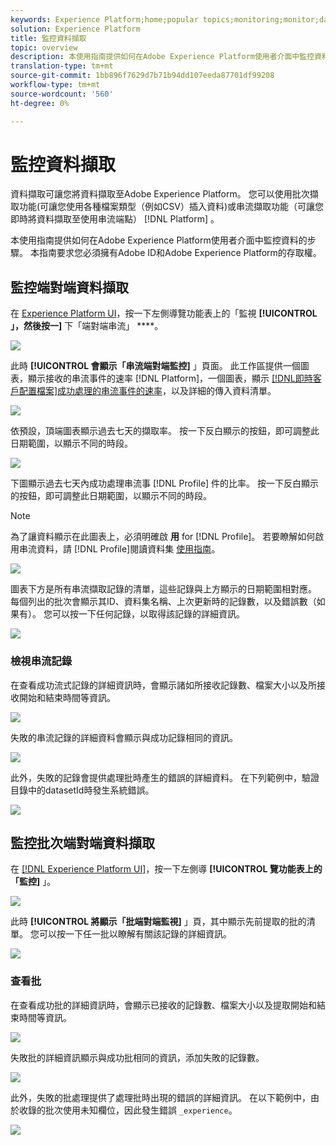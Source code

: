 ```yaml
---
keywords: Experience Platform;home;popular topics;monitoring;monitor;data flows
solution: Experience Platform
title: 監控資料擷取
topic: overview
description: 本使用指南提供如何在Adobe Experience Platform使用者介面中監控資料的步驟。 本指南要求您必須擁有Adobe ID和Adobe Experience Platform的存取權。
translation-type: tm+mt
source-git-commit: 1bb896f7629d7b71b94dd107eeda87701df99208
workflow-type: tm+mt
source-wordcount: '560'
ht-degree: 0%

---
```



# 監控資料擷取

資料擷取可讓您將資料擷取至Adobe Experience Platform。 您可以使用批次擷取功能(可讓您使用各種檔案類型（例如CSV）插入資料)或串流擷取功能（可讓您即時將資料擷取至使用串流端點） [!DNL Platform] 。

本使用指南提供如何在Adobe Experience Platform使用者介面中監控資料的步驟。 本指南要求您必須擁有Adobe ID和Adobe Experience Platform的存取權。

## 監控端對端資料擷取

在 [Experience Platform UI](https://platform.adobe.com)，按一下左側導覽功能表上的「監視 **[!UICONTROL 」，然後按一]** 下「端對端串流」 ****。

![](../images/quality/monitor-data-flows/click-streaming-end-to-end.png)

此時 **[!UICONTROL 會顯示「串流端對端監控]** 」頁面。 此工作區提供一個圖表，顯示接收的串流事件的速率 [!DNL Platform]，一個圖表，顯示 [[!DNL即時客戶配置檔案]成功處理的串流事件的速率](../../profile/home.md)，以及詳細的傳入資料清單。

![](../images/quality/monitor-data-flows/list-streams.png)

依預設，頂端圖表顯示過去七天的擷取率。 按一下反白顯示的按鈕，即可調整此日期範圍，以顯示不同的時段。

![](../images/quality/monitor-data-flows/list-streams-focus-on-top-graph.png)

下圖顯示過去七天內成功處理串流事 [!DNL Profile] 件的比率。 按一下反白顯示的按鈕，即可調整此日期範圍，以顯示不同的時段。

>[!NOTE]
>
>為了讓資料顯示在此圖表上，必須明確啟 **用** for [!DNL Profile]。 若要瞭解如何啟用串流資料，請 [!DNL Profile]閱讀資料集 [使用指南](../../catalog/datasets/user-guide.md#enable-a-dataset-for-real-time-customer-profile)。

![](../images/quality/monitor-data-flows/list-streams-focus-on-bottom-graph.png)

圖表下方是所有串流擷取記錄的清單，這些記錄與上方顯示的日期範圍相對應。 每個列出的批次會顯示其ID、資料集名稱、上次更新時的記錄數，以及錯誤數（如果有）。 您可以按一下任何記錄，以取得該記錄的詳細資訊。

![](../images/quality/monitor-data-flows/list-streams-focus-on-streams.png)

### 檢視串流記錄

在查看成功流式記錄的詳細資訊時，會顯示諸如所接收記錄數、檔案大小以及所接收開始和結束時間等資訊。

![](../images/quality/monitor-data-flows/successful-streaming-record.png)

失敗的串流記錄的詳細資料會顯示與成功記錄相同的資訊。

![](../images/quality/monitor-data-flows/failed-batch.png)

此外，失敗的記錄會提供處理批時產生的錯誤的詳細資料。 在下列範例中，驗證目錄中的datasetId時發生系統錯誤。

![](../images/quality/monitor-data-flows/failed-batch-details.png)

## 監控批次端對端資料擷取

在 [[!DNL Experience Platform UI]](https://platform.adobe.com)，按一下左側導 **[!UICONTROL 覽功能表上的「監控]** 」。

![](../images/quality/monitor-data-flows/click-monitoring.png)

此時 **[!UICONTROL 將顯示「批端對端監視]** 」頁，其中顯示先前提取的批的清單。 您可以按一下任一批以瞭解有關該記錄的詳細資訊。

![](../images/quality/monitor-data-flows/list-batches.png)

### 查看批

在查看成功批的詳細資訊時，會顯示已接收的記錄數、檔案大小以及提取開始和結束時間等資訊。

![](../images/quality/monitor-data-flows/successful-batch.png)

失敗批的詳細資訊顯示與成功批相同的資訊，添加失敗的記錄數。

![](../images/quality/monitor-data-flows/failed-streaming-record.png)

此外，失敗的批處理提供了處理批時出現的錯誤的詳細資訊。 在以下範例中，由於收錄的批次使用未知欄位，因此發生錯誤 `_experience`。

![](../images/quality/monitor-data-flows/failed-streaming-record-details.png)